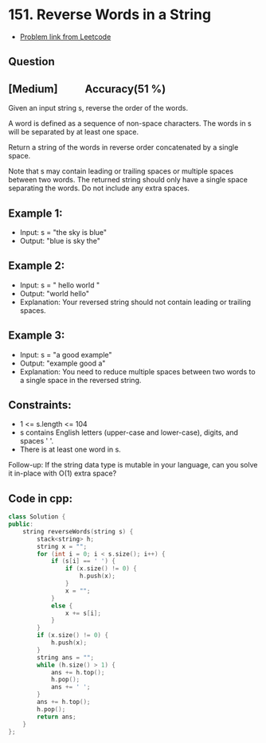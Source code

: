 # 151. Reverse Words in a String
- [Problem link from Leetcode](https://leetcode.com/problems/reverse-words-in-a-string/description/)
## Question
## [Medium] &nbsp;&nbsp;&nbsp;&nbsp;&nbsp;&nbsp;&nbsp;&nbsp;&nbsp; Accuracy(51 %)
Given an input string s, reverse the order of the words.

A word is defined as a sequence of non-space characters. The words in s will be separated by at least one space.

Return a string of the words in reverse order concatenated by a single space.

Note that s may contain leading or trailing spaces or multiple spaces between two words. The returned string should only have a single space separating the words. Do not include any extra spaces.
## Example 1:
- Input: s = "the sky is blue"
- Output: "blue is sky the"
## Example 2:
- Input: s = "  hello world  "
- Output: "world hello"
- Explanation: Your reversed string should not contain leading or trailing spaces.
## Example 3:
- Input: s = "a good   example"
- Output: "example good a"
- Explanation: You need to reduce multiple spaces between two words to a single space in the reversed string.
## Constraints:
- 1 <= s.length <= 104
- s contains English letters (upper-case and lower-case), digits, and spaces ' '.
- There is at least one word in s.
 
Follow-up: If the string data type is mutable in your language, can you solve it in-place with O(1) extra space?
## Code in cpp:
```cpp
class Solution {
public:
    string reverseWords(string s) {
        stack<string> h;
        string x = "";
        for (int i = 0; i < s.size(); i++) {
            if (s[i] == ' ') {
                if (x.size() != 0) {
                    h.push(x);
                }
                x = "";
            }
            else {
                x += s[i];
            }
        }
        if (x.size() != 0) {
            h.push(x);
        }
        string ans = "";
        while (h.size() > 1) {
            ans += h.top();
            h.pop();
            ans += ' ';
        }
        ans += h.top();
        h.pop();
        return ans;
    }
};
```
